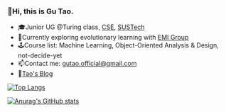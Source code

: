 ### 👋Hi, this is Gu Tao.

- 🎓Junior UG @Turing class, [CSE](https://cse.sustech.edu.cn/en/), [SUSTech](https://www.sustech.edu.cn/en/)
- 🌱Currently exploring evolutionary learning with [EMI Group](https://github.com/EMI-Group)
- 🕹️Course list: Machine Learning, Object-Oriented Analysis & Design, not-decide-yet
- 📫Contact me: [gutao.official@gmail.com](mailto:gutao.official@gmail.com)
- 📖[Tao's Blog](https://gutaozi.github.io)


[![Top Langs](https://github-readme-stats-mosa-bunrh04w5-gutaozi.vercel.app/api/top-langs/?username=gutaozi&layout=compact&exclude_repo=GuTaoZi.github.io,CS102_Project_Othello)](https://github.com/GuTaoZi/github-readme-stats)

[![Anurag's GitHub stats](https://github-readme-stats-mosa-bunrh04w5-gutaozi.vercel.app/api?username=gutaozi&count_private=true&show_icons=true&hide_rank=false)](https://github.com/GuTaoZi/github-readme-stats)  

<!--
**GuTaoZi/GuTaoZi** is a ✨ _special_ ✨ repository because its `README.md` (this file) appears on your GitHub profile.

Here are some ideas to get you started:

- 🔭 I’m currently working on ...
- 🌱 I’m currently learning ...
- 👯 I’m looking to collaborate on ...
- 🤔 I’m looking for help with ...
- 💬 Ask me about ...
- 📫 How to reach me: ...
- 😄 Pronouns: ...
- ⚡ Fun fact: ...

-->
